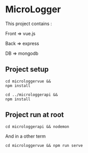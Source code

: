 # MicroLogger

This project contains : 

Front => vue.js

Back => express

DB => mongodb


## Project setup
```
cd microloggervue &&
npm install

cd ../microloggerapi &&
npm install
```

## Project run at root
```
cd microloggerapi && nodemon
```
And in a other term
```
cd microloggervue && npm run serve
```
